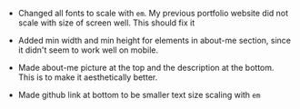 - Changed all fonts to scale with `em`. My previous portfolio website did not scale with size of screen well. This should fix it

- Added min width and min height for elements in about-me section, since it didn't seem to work well on mobile.

- Made about-me picture at the top and the description at the bottom. This is to make it aesthetically better.

- Made github link at bottom to be smaller text size scaling with `em`
